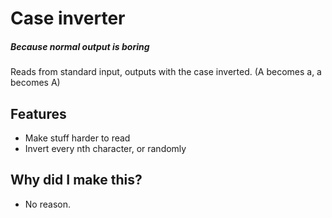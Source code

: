 # Case inverter
##### _Because normal output is boring_

Reads from standard input, outputs with the case inverted. (A becomes a, a becomes A)
## Features
- Make stuff harder to read
- Invert every nth character, or randomly
## Why did I make this?
- No reason.
